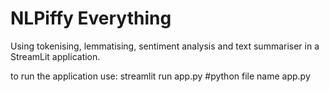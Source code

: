 # NLPiffy Everything
Using tokenising, lemmatising, sentiment analysis and text summariser in a StreamLit application.

to run the application use:
streamlit run app.py #python file name app.py

